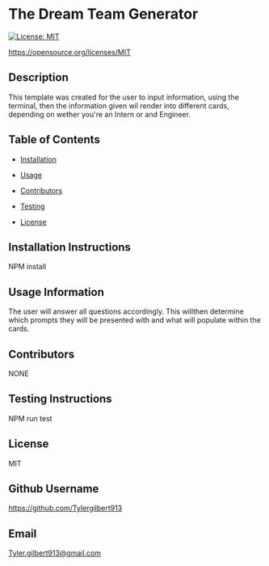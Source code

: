 # The Dream Team Generator
    
[![License: MIT](https://img.shields.io/badge/License-MIT-yellow.svg)](https://opensource.org/licenses/MIT)

https://opensource.org/licenses/MIT
    
## Description 
    
This template was created for the user to input information, using the terminal, then the information given wil render into different cards, depending on wether you're an Intern or and Engineer. 
    
## Table of Contents
    
* [Installation](#installation)
    
* [Usage](#usage)
    
* [Contributors](#contributing)
    
* [Testing](#test)
    
* [License](#license)
    
## Installation Instructions
    
NPM install
    
## Usage Information 
    
The user will answer all questions accordingly. This willthen  determine which prompts they will be presented with and what will populate within the cards.
    
## Contributors 
    
NONE
    
## Testing Instructions 
    
NPM run test
    
## License
    
MIT
    
## Github Username
    
https://github.com/Tylergilbert913
    
## Email
    
Tyler.gilbert913@gmail.com
    